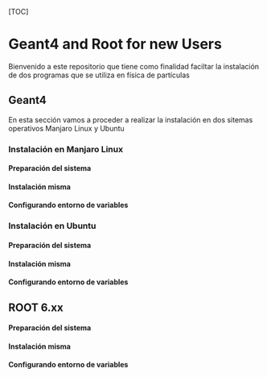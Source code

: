 [TOC]

# Geant4 and Root for new Users

Bienvenido a este repositorio que tiene como finalidad faciltar la instalación de dos programas que se utiliza en física de partículas

## Geant4

En esta sección vamos a proceder a realizar la instalación en dos sitemas operativos Manjaro Linux y Ubuntu

### Instalación en Manjaro Linux

#### Preparación del sistema

#### Instalación misma

#### Configurando entorno de variables



### Instalación en Ubuntu

#### Preparación del sistema



#### Instalación misma



#### Configurando entorno de variables



## ROOT 6.xx

#### Preparación del sistema

#### Instalación misma

#### Configurando entorno de variables
